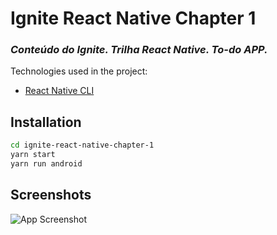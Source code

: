 # Ignite React Native Chapter 1
### _Conteúdo do Ignite. Trilha React Native. To-do APP._

Technologies used in the project:

- [React Native CLI]

## Installation

```sh
cd ignite-react-native-chapter-1
yarn start
yarn run android
```
   [React Native CLI]: <https://reactnative.dev/>
   
## Screenshots

![App Screenshot](https://i.imgur.com/M2hsVHg.png)
